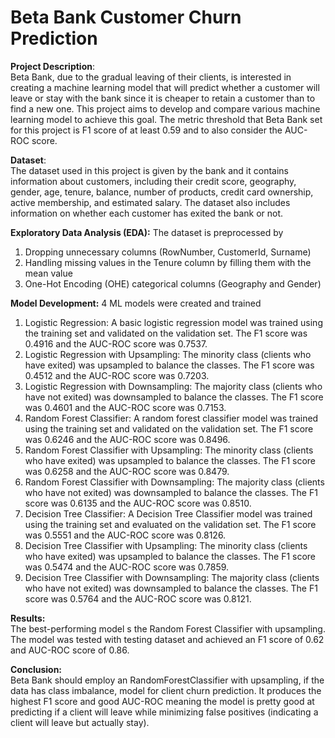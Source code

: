 # Beta Bank Customer Churn Prediction

**Project Description**: <br> Beta Bank, due to the gradual leaving of their clients, is interested in creating a machine learning model that will predict whether a customer will leave or stay with the bank since it is cheaper to retain a customer than to find a new one. This project aims to develop and compare various machine learning model to achieve this goal. The metric threshold that Beta Bank set for this project is F1 score of at least 0.59 and to also consider the AUC-ROC score. 

**Dataset**: <br> The dataset used in this project is given by the bank and it contains information about customers, including their credit score, geography, gender, age, tenure, balance, number of products, credit card ownership, active membership, and estimated salary. The dataset also includes information on whether each customer has exited the bank or not.

**Exploratory Data Analysis (EDA):** The dataset is preprocessed by <br>
1. Dropping unnecessary columns (RowNumber, CustomerId, Surname)
2. Handling missing values in the Tenure column by filling them with the mean value
3. One-Hot Encoding (OHE) categorical columns (Geography and Gender)

**Model Development:** 4 ML models were created and trained <br>
1. Logistic Regression: A basic logistic regression model was trained using the training set and validated on the validation set. The F1 score was 0.4916 and the AUC-ROC score was 0.7537.
2. Logistic Regression with Upsampling: The minority class (clients who have exited) was upsampled to balance the classes. The F1 score was 0.4512 and the AUC-ROC score was 0.7203.
3. Logistic Regression with Downsampling: The majority class (clients who have not exited) was downsampled to balance the classes. The F1 score was 0.4601 and the AUC-ROC score was 0.7153.
4. Random Forest Classifier: A random forest classifier model was trained using the training set and validated on the validation set. The F1 score was 0.6246 and the AUC-ROC score was 0.8496.
5. Random Forest Classifier with Upsampling: The minority class (clients who have exited) was upsampled to balance the classes.  The F1 score was 0.6258 and the AUC-ROC score was 0.8479. 
6. Random Forest Classifier with Downsampling: The majority class (clients who have not exited) was downsampled to balance the classes. The F1 score was 0.6135 and the AUC-ROC score was 0.8510.
7. Decision Tree Classifier: A Decision Tree Classifier model was trained using the training set and evaluated on the validation set. The F1 score was 0.5551 and the  AUC-ROC score was 0.8126. 
8. Decision Tree Classifier with Upsampling: The minority class (clients who have exited) was upsampled to balance the classes. The F1 score was 0.5474 and the AUC-ROC score was 0.7859.
9. Decision Tree Classifier with Downsampling:  The majority class (clients who have not exited) was downsampled to balance the classes. The F1 score was 0.5764 and the AUC-ROC score was 0.8121.

**Results:** <br> The best-performing model s the Random Forest Classifier with upsampling. The model was tested with testing dataset and achieved an F1 score of 0.62 and AUC-ROC score of 0.86. 

**Conclusion:** <br> Beta Bank should employ an RandomForestClassifier with upsampling, if the data has class imbalance, model for client churn prediction. It produces the highest F1 score and good AUC-ROC meaning the model is pretty good at predicting if a client will leave while minimizing false positives (indicating a client will leave but actually stay).



